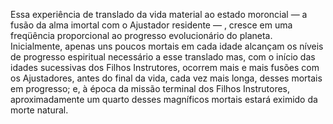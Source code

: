 ﻿Essa experiência de translado da vida material ao estado moroncial — a fusão da alma imortal com o Ajustador residente — , cresce em uma freqüência proporcional ao progresso evolucionário do planeta. Inicialmente, apenas uns poucos mortais em cada idade alcançam os níveis de progresso espiritual necessário a esse translado mas, com o início das idades sucessivas dos Filhos Instrutores, ocorrem mais e mais fusões com os Ajustadores, antes do final da vida, cada vez mais longa, desses mortais em progresso; e, à época da missão terminal dos Filhos Instrutores, aproximadamente um quarto desses magníficos mortais estará eximido da morte natural.